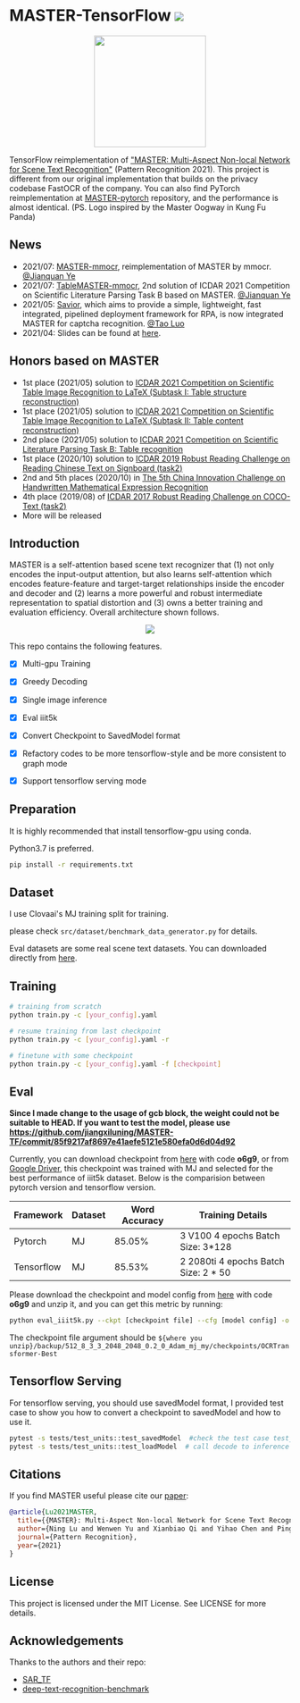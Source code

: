 # MASTER-TensorFlow ![](https://img.shields.io/badge/license-MIT-blue)

<div align=center>
<img src="https://github.com/wenwenyu/MASTER-pytorch/blob/main/assets/logo.jpeg" width="200" height="200" />
</div>


TensorFlow reimplementation of ["MASTER: Multi-Aspect Non-local Network for Scene Text Recognition"](https://arxiv.org/abs/1910.02562)
(Pattern Recognition 2021). This project is different from our original implementation that builds on the privacy codebase FastOCR of the company.
You can also find PyTorch reimplementation at [MASTER-pytorch](https://github.com/wenwenyu/MASTER-pytorch) repository,
and the performance is almost identical. (PS. Logo inspired by the Master Oogway in Kung Fu Panda)


## News
* 2021/07: [MASTER-mmocr](https://github.com/JiaquanYe/MASTER-mmocr), reimplementation of MASTER by mmocr. [@Jianquan Ye](https://github.com/JiaquanYe)
* 2021/07: [TableMASTER-mmocr](https://github.com/JiaquanYe/TableMASTER-mmocr), 2nd solution of ICDAR 2021 Competition on Scientific Literature Parsing Task B based on MASTER. [@Jianquan Ye](https://github.com/JiaquanYe)
* 2021/05: [Savior](https://github.com/novioleo/Savior), which aims to provide a simple, lightweight, fast integrated, pipelined deployment framework for RPA,
  is now integrated MASTER for captcha recognition. [@Tao Luo](https://github.com/novioleo)
* 2021/04: Slides can be found at [here](https://github.com/wenwenyu/MASTER-pytorch/blob/main/assets/MASTER.pdf).


## Honors based on MASTER
* 1st place (2021/05) solution to [ICDAR 2021 Competition on Scientific Table Image Recognition to LaTeX (Subtask I: Table structure reconstruction)](https://competitions.codalab.org/competitions/26979)
* 1st place (2021/05) solution to [ICDAR 2021 Competition on Scientific Table Image Recognition to LaTeX (Subtask II: Table content reconstruction)](https://competitions.codalab.org/competitions/26979)
* 2nd place (2021/05) solution to [ICDAR 2021 Competition on Scientific Literature Parsing Task B: Table recognition](https://icdar2021.org/program-2/competitions/competition-on-scientific-literature-parsing/)
* 1st place (2020/10) solution to [ICDAR 2019 Robust Reading Challenge on Reading Chinese Text on Signboard (task2)](https://rrc.cvc.uab.es/?ch=12&com=evaluation&task=2)
* 2nd and 5th places (2020/10) in [The 5th China Innovation Challenge on Handwritten Mathematical Expression Recognition](https://www.heywhale.com/home/competition/5f703ac023f41e002c3ed5e4/content/6)
* 4th place (2019/08) of [ICDAR 2017 Robust Reading Challenge on COCO-Text (task2)](https://rrc.cvc.uab.es/?ch=5&com=evaluation&task=2)
* More will be released


## Introduction
MASTER is a self-attention based scene text recognizer that (1) not only encodes the input-output attention,
but also learns self-attention which encodes feature-feature and target-target relationships inside the encoder
and decoder and (2) learns a more powerful and robust intermediate representation to spatial distortion and
(3) owns a better training and evaluation efficiency. Overall architecture shown follows.

<div align=center>
<img src="https://github.com/wenwenyu/MASTER-pytorch/blob/main/assets/overall.png" />
</div>
          
This repo contains the following features.

- [x] Multi-gpu Training
- [x] Greedy Decoding
- [x] Single image inference
- [x] Eval iiit5k
- [x] Convert Checkpoint to SavedModel format
- [x] Refactory codes to be more tensorflow-style and be more consistent to graph mode
- [x] Support tensorflow serving mode


## Preparation  
It is highly recommended that install tensorflow-gpu using conda.

Python3.7 is preferred.

```bash
pip install -r requirements.txt
```

## Dataset


I use Clovaai's MJ training split for training. 

please check `src/dataset/benchmark_data_generator.py` for details.

Eval datasets are some real scene text datasets. You can downloaded directly from [here](https://drive.google.com/drive/folders/1OG4ufr-kj2jFLmM4gyFEI0tMGYZrz8HI).


## Training

```bash
# training from scratch
python train.py -c [your_config].yaml

# resume training from last checkpoint
python train.py -c [your_config].yaml -r

# finetune with some checkpoint
python train.py -c [your_config].yaml -f [checkpoint]
```


## Eval

**Since I made change to the usage of gcb block, the weight could not be suitable to HEAD. If you want to test the model, please use https://github.com/jiangxiluning/MASTER-TF/commit/85f9217af8697e41aefe5121e580efa0d6d04d92**

Currently, you can download checkpoint from [here](https://pan.baidu.com/s/1ijpo8WRZHR-AyDclxQVDiw) with code **o6g9**, or from [Google Driver](https://drive.google.com/file/d/1gpfMvnQWZimogQLFM_teOwiLNz-ZEF02/view?usp=sharing), this checkpoint was trained with MJ and selected
for the best performance of iiit5k dataset. Below is the comparision between pytorch version and tensorflow version.

| Framework | Dataset | Word Accuracy | Training Details |
| --- | --- | --- | --- |
| Pytorch | MJ | 85.05% | 3 V100 4 epochs Batch Size: 3*128|
| Tensorflow | MJ | 85.53% | 2 2080ti 4 epochs Batch Size: 2 * 50 |



Please download the checkpoint and model config from [here](https://pan.baidu.com/s/1ijpo8WRZHR-AyDclxQVDiw) with code **o6g9** and unzip it, and you can get this metric by running:

```bash
python eval_iiit5k.py --ckpt [checkpoint file] --cfg [model config] -o [output dir] -i [iiit5k lmdb test dataset]
```
The checkpoint file argument should be `${where you unzip}/backup/512_8_3_3_2048_2048_0.2_0_Adam_mj_my/checkpoints/OCRTransformer-Best` 

## Tensorflow Serving

For tensorflow serving, you should use savedModel format, I provided test case to show you how to convert a checkpoint to savedModel and how to use it.

```bash
pytest -s tests/test_units::test_savedModel  #check the test case test_savedModel in tests/test_units
pytest -s tests/test_units::test_loadModel  # call decode to inference and get predicted transcript and logits out.
```


## Citations
If you find MASTER useful please cite our [paper](https://arxiv.org/abs/1910.02562):
```bibtex
@article{Lu2021MASTER,
  title={{MASTER}: Multi-Aspect Non-local Network for Scene Text Recognition},
  author={Ning Lu and Wenwen Yu and Xianbiao Qi and Yihao Chen and Ping Gong and Rong Xiao and Xiang Bai},
  journal={Pattern Recognition},
  year={2021}
}
```


## License
This project is licensed under the MIT License. See LICENSE for more details.

## Acknowledgements

Thanks to the authors and their repo:
 - [SAR_TF](https://github.com/Pay20Y/SAR_TF)
 - [deep-text-recognition-benchmark](https://github.com/clovaai/deep-text-recognition-benchmark)
